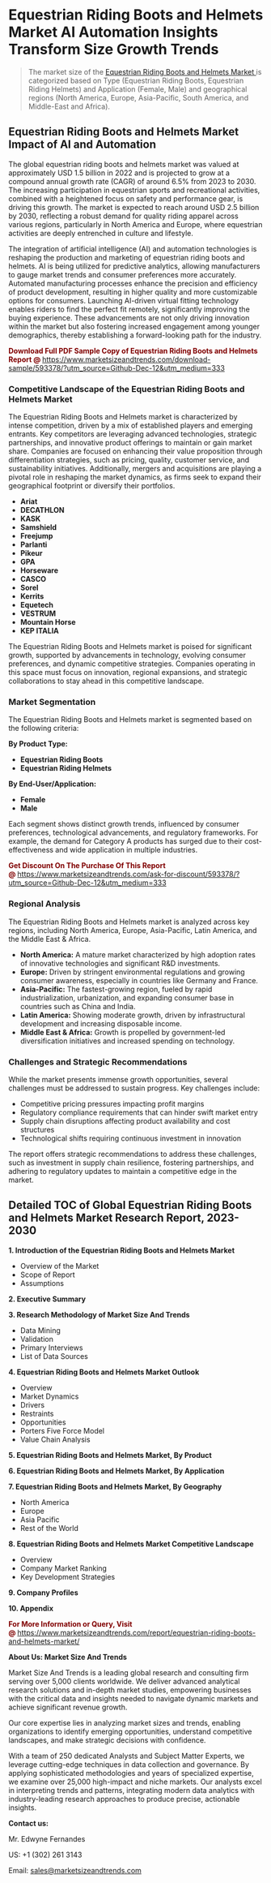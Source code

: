 <H1> Equestrian Riding Boots and Helmets Market AI Automation Insights Transform Size Growth Trends</H1><blockquote><p>The market size of the <a href="https://www.marketsizeandtrends.com/download-sample/593378/?utm_source=Github-Dec-12&amp;utm_medium=333" target="_blank">Equestrian Riding Boots and Helmets Market </a>is categorized based on Type (Equestrian Riding Boots, Equestrian Riding Helmets) and Application (Female, Male) and geographical regions (North America, Europe, Asia-Pacific, South America, and Middle-East and Africa).</p></blockquote><p><h2>Equestrian Riding Boots and Helmets Market Impact of AI and Automation</h2><p>The global equestrian riding boots and helmets market was valued at approximately USD 1.5 billion in 2022 and is projected to grow at a compound annual growth rate (CAGR) of around 6.5% from 2023 to 2030. The increasing participation in equestrian sports and recreational activities, combined with a heightened focus on safety and performance gear, is driving this growth. The market is expected to reach around USD 2.5 billion by 2030, reflecting a robust demand for quality riding apparel across various regions, particularly in North America and Europe, where equestrian activities are deeply entrenched in culture and lifestyle.</p><p>The integration of artificial intelligence (AI) and automation technologies is reshaping the production and marketing of equestrian riding boots and helmets. AI is being utilized for predictive analytics, allowing manufacturers to gauge market trends and consumer preferences more accurately. Automated manufacturing processes enhance the precision and efficiency of product development, resulting in higher quality and more customizable options for consumers. Launching AI-driven virtual fitting technology enables riders to find the perfect fit remotely, significantly improving the buying experience. These advancements are not only driving innovation within the market but also fostering increased engagement among younger demographics, thereby establishing a forward-looking path for the industry.</p></p><p><strong><span style="color: #800000;">Download Full PDF Sample Copy of Equestrian Riding Boots and Helmets Report @</span>&nbsp;</strong><a href="https://www.marketsizeandtrends.com/download-sample/593378/?utm_source=Github-Dec-12&amp;utm_medium=333">https://www.marketsizeandtrends.com/download-sample/593378/?utm_source=Github-Dec-12&amp;utm_medium=333</a></p><h3>Competitive Landscape of the Equestrian Riding Boots and Helmets Market</h3><p>The Equestrian Riding Boots and Helmets market is characterized by intense competition, driven by a mix of established players and emerging entrants. Key competitors are leveraging advanced technologies, strategic partnerships, and innovative product offerings to maintain or gain market share. Companies are focused on enhancing their value proposition through differentiation strategies, such as pricing, quality, customer service, and sustainability initiatives. Additionally, mergers and acquisitions are playing a pivotal role in reshaping the market dynamics, as firms seek to expand their geographical footprint or diversify their portfolios.</p><p><strong><p><ul><li>Ariat </li><li> DECATHLON </li><li> KASK </li><li> Samshield </li><li> Freejump </li><li> Parlanti </li><li> Pikeur </li><li> GPA </li><li> Horseware </li><li> CASCO </li><li> Sorel </li><li> Kerrits </li><li> Equetech </li><li> VESTRUM </li><li> Mountain Horse </li><li> KEP ITALIA</p></li></ul></p></strong></p><p>The Equestrian Riding Boots and Helmets market is poised for significant growth, supported by advancements in technology, evolving consumer preferences, and dynamic competitive strategies. Companies operating in this space must focus on innovation, regional expansions, and strategic collaborations to stay ahead in this competitive landscape.</p><h3>Market Segmentation</h3><p>The Equestrian Riding Boots and Helmets market is segmented based on the following criteria:</p><p><strong>By Product Type:</strong></p><p><strong><p><ul><li>Equestrian Riding Boots </li><li> Equestrian Riding Helmets</p></li></ul></p></strong></p><p><strong>By End-User/Application:</strong></p><p><strong><p><ul><li>Female </li><li> Male</p></li></ul></p></strong></p><p>Each segment shows distinct growth trends, influenced by consumer preferences, technological advancements, and regulatory frameworks. For example, the demand for Category A products has surged due to their cost-effectiveness and wide application in multiple industries.</p><p><strong><span style="color: #800000;">Get Discount On The Purchase Of This Report @&nbsp;</span></strong><a href="https://www.marketsizeandtrends.com/ask-for-discount/593378/?utm_source=Github-Dec-12&amp;utm_medium=333">https://www.marketsizeandtrends.com/ask-for-discount/593378/?utm_source=Github-Dec-12&amp;utm_medium=333</a></p><h3>Regional Analysis</h3><p>The Equestrian Riding Boots and Helmets market is analyzed across key regions, including North America, Europe, Asia-Pacific, Latin America, and the Middle East &amp; Africa.</p><ul><li><strong>North America:</strong> A mature market characterized by high adoption rates of innovative technologies and significant R&amp;D investments.</li><li><strong>Europe:</strong> Driven by stringent environmental regulations and growing consumer awareness, especially in countries like Germany and France.</li><li><strong>Asia-Pacific:</strong> The fastest-growing region, fueled by rapid industrialization, urbanization, and expanding consumer base in countries such as China and India.</li><li><strong>Latin America:</strong> Showing moderate growth, driven by infrastructural development and increasing disposable income.</li><li><strong>Middle East &amp; Africa:</strong> Growth is propelled by government-led diversification initiatives and increased spending on technology.</li></ul><h3>Challenges and Strategic Recommendations</h3><p>While the market presents immense growth opportunities, several challenges must be addressed to sustain progress. Key challenges include:</p><ul><li>Competitive pricing pressures impacting profit margins</li><li>Regulatory compliance requirements that can hinder swift market entry</li><li>Supply chain disruptions affecting product availability and cost structures</li><li>Technological shifts requiring continuous investment in innovation</li></ul><p>The report offers strategic recommendations to address these challenges, such as investment in supply chain resilience, fostering partnerships, and adhering to regulatory updates to maintain a competitive edge in the market.</p><h2>Detailed TOC of Global Equestrian Riding Boots and Helmets Market Research Report, 2023-2030</h2><p><strong>1. Introduction of the Equestrian Riding Boots and Helmets Market</strong></p><ul><li>Overview of the Market</li><li>Scope of Report</li><li>Assumptions&nbsp;</li></ul><p><strong>2. Executive Summary</strong></p><p><strong>3. Research Methodology of <strong>Market Size And Trends</strong></strong></p><ul><li>Data Mining</li><li>Validation</li><li>Primary Interviews</li><li>List of Data Sources&nbsp;</li></ul><p><strong>4. Equestrian Riding Boots and Helmets Market Outlook</strong></p><ul><li>Overview</li><li>Market Dynamics</li><li>Drivers</li><li>Restraints</li><li>Opportunities</li><li>Porters Five Force Model</li><li>Value Chain Analysis&nbsp;</li></ul><p><strong>5. Equestrian Riding Boots and Helmets Market, By Product</strong></p><p><strong>6. Equestrian Riding Boots and Helmets Market, By Application</strong></p><p><strong>7. Equestrian Riding Boots and Helmets Market, By Geography</strong></p><ul><li>North America</li><li>Europe</li><li>Asia Pacific</li><li>Rest of the World&nbsp;</li></ul><p><strong>8. Equestrian Riding Boots and Helmets Market Competitive Landscape</strong></p><ul><li>Overview</li><li>Company Market Ranking</li><li>Key Development Strategies&nbsp;</li></ul><p><strong>9. Company Profiles</strong></p><p><strong>10. Appendix</strong></p><p><strong><span style="color: #800000;">For More Information or Query, Visit @&nbsp;</span></strong><a href="https://www.marketsizeandtrends.com/report/equestrian-riding-boots-and-helmets-market/">https://www.marketsizeandtrends.com/report/equestrian-riding-boots-and-helmets-market/</a></p><p></p><p><strong>About Us:&nbsp;Market Size And Trends</strong></p><p>Market Size And Trends&nbsp;is a leading global research and consulting firm serving over 5,000 clients worldwide. We deliver advanced analytical research solutions and in-depth market studies, empowering businesses with the critical data and insights needed to navigate dynamic markets and achieve significant revenue growth.</p><p>Our core expertise lies in analyzing market sizes and trends, enabling organizations to identify emerging opportunities, understand competitive landscapes, and make strategic decisions with confidence.</p><p>With a team of 250 dedicated Analysts and Subject Matter Experts, we leverage cutting-edge techniques in data collection and governance. By applying sophisticated methodologies and years of specialized expertise, we examine over 25,000 high-impact and niche markets. Our analysts excel in interpreting trends and patterns, integrating modern data analytics with industry-leading research approaches to produce precise, actionable insights.</p><p><strong>Contact us:</strong></p><p>Mr. Edwyne Fernandes</p><p>US: +1 (302) 261 3143</p><p>Email: <a href="mailto:sales@marketsizeandtrends.com">sales@marketsizeandtrends.com</a>&nbsp;</p>
